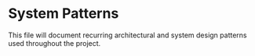 # System Patterns
 
This file will document recurring architectural and system design patterns used throughout the project. 
